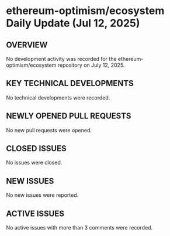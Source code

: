 # ethereum-optimism/ecosystem Daily Update (Jul 12, 2025)
## OVERVIEW 
No development activity was recorded for the ethereum-optimism/ecosystem repository on July 12, 2025.

## KEY TECHNICAL DEVELOPMENTS
No technical developments were recorded.

## NEWLY OPENED PULL REQUESTS
No new pull requests were opened.

## CLOSED ISSUES
No issues were closed.

## NEW ISSUES
No new issues were reported.

## ACTIVE ISSUES
No active issues with more than 3 comments were recorded.